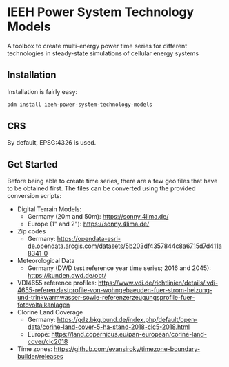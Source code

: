 # IEEH Power System Technology Models

A toolbox to create multi-energy power time series for different technologies in steady-state simulations of cellular energy systems

## Installation

Installation is fairly easy:
```sh
pdm install ieeh-power-system-technology-models
```

## CRS

By default, EPSG:4326 is used.

## Get Started

Before being able to create time series, there are a few geo files that have to be obtained first. The files can be converted using the provided conversion scripts:

- Digital Terrain Models:
  -  Germany (20m and 50m): https://sonny.4lima.de/
  -  Europe (1" and 2"): https://sonny.4lima.de/
- Zip codes
  - Germany: https://opendata-esri-de.opendata.arcgis.com/datasets/5b203df4357844c8a6715d7d411a8341_0
- Meteorological Data
  - Germany (DWD test reference year time series; 2016 and 2045): https://kunden.dwd.de/obt/
- VDI4655 reference profiles: https://www.vdi.de/richtlinien/details/.vdi-4655-referenzlastprofile-von-wohngebaeuden-fuer-strom-heizung-und-trinkwarmwasser-sowie-referenzerzeugungsprofile-fuer-fotovoltaikanlagen
- Clorine Land Coverage
  - Germany: https://gdz.bkg.bund.de/index.php/default/open-data/corine-land-cover-5-ha-stand-2018-clc5-2018.html
  - Europe: https://land.copernicus.eu/pan-european/corine-land-cover/clc2018
- Time zones: https://github.com/evansiroky/timezone-boundary-builder/releases